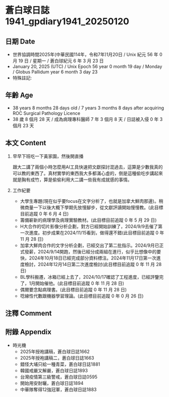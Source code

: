 [_metadata_:encoding]: - "utf-8"
[_metadata_:language]: - "zh-Hant-TW"
[_metadata_:fileformat]: - "markdown"
[_metadata_:MIME_type]: - "text/plain"
[_metadata_:markdown_version]: - "commonmark version 0.30"
[_metadata_:markdown_spec]: - "https://spec.commonmark.org/0.30/"

# 蒼白球日誌1941_gpdiary1941_20250120 #

## 日期 Date ##

* 世界協調時間2025年(中華民國114年，令和7年)1月20日 / Unix 紀元 56 年 0 月 19 日 / 星期一 / 蒼白球紀元 6 年 3 月 23 日
* January 20, 2025 (UTC) / Unix Epoch 56 year 0 month 19 day / Monday / Globus Pallidum year 6 month 3 day 23
* 特殊註記:

## 年齡 Age ##

* 38 years 8 months 28 days old / 7 years 3 months 8 days after acquiring ROC Surgical Pathology Licence
* 38 歲 8 個月 28 天 / 成為病理專科醫師 7 年 3 個月 8 天 / 日誌被入侵 0 年 3 個月 23 天

## 本文 Content ##

1. 早早下班吃一下黃家園，然後開直播

    跟大二講了兩個小時怎麼用AI工具快速把文獻探討混過去，這算是少數我真的可以教的東西了。真材實學的東西我大多都滿心虛的，倒是這種偷吃步講起來就是胸有成竹，算是偷偷利用大二講一些我有成就感的事情。

2. 工作紀要

    - 大學生專題(現在似乎要focus在文字分析了，也就是加拿大鮮肉那邊)。稍微商量一下以後大概下學期先放慢腳步，從文獻評讀開始慢慢教。(此目標目前追蹤 0 年 6 月 4 日)
    - 籌備嶄新的病理學及病理實驗教材。(此目標目前追蹤 0 年 5 月 29 日)
    - H大合作的切片影像分析企劃，對方已經開始訓練了，2024/9/9去催了第一次進度。初步成果在2024/11/15看到，做得還不錯(此目標目前追蹤 0 年 11 月 28 日)
    - 加拿大鮮肉合作的文字分析企劃，已經交出了第二批指示。2024/9月已正式發薪，2024/9/14開跑，然後已經分成兩組在進行，似乎比想像中的要快，2024年10月18日已經完成部分資料標注。2024年11月17日第一次進度檢討，2024年12月14日第二次進度檢討(此目標目前追蹤 0 年 11 月 28 日)
    - BL學科搬遷，冰箱已經上去了，2024/10/17確認了工程進度，已經評鑒完了，1月開始催他。(此目標目前追蹤 0 年 11 月 28 日)
    - 偶爾要念點病理書。(此目標目前追蹤 0 年 11 月 28 日)
    - 唸線性代數跟機器學習理論。(此目標目前追蹤 0 年 0 月 26 日)

## 注釋 Comment ##


## 附錄 Appendix ##

* 時光機
    - 2025年授袍講稿，蒼白球日誌1662
    - 2025年授袍講稿二，蒼白球日誌1663
    - 錯怪大埔只給一種青菜，蒼白球日誌1881
    - 韓國戒嚴又解嚴，蒼白球日誌1893
    - 台灣疫情第三級警戒，蒼白球日誌0595
    - 開始用安耐曬，蒼白球日誌1894
    - 中華隊奪得12強冠軍，蒼白球日誌1883
